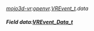 _[mojo3d-vr](../../modules/mojo3d-vr/mojo3d-vr-module.md):[openvr](openvr:).[VREvent\_t](openvr:openvr-vrevent_t.md).data_
##### Field data:[VREvent_Data_t](../../modules/mojo3d-vr/openvr-vrevent_data_t.md)
